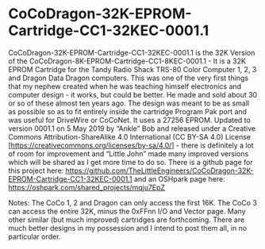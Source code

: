 # CoCoDragon-32K-EPROM-Cartridge-CC1-32KEC-0001.1
CoCoDragon-32K-EPROM-Cartridge-CC1-32KEC-0001.1 is the 32K Version of the CoCoDragon-8K-EPROM-Cartridge-CC1-8KEC-0001.1 - It is a 32K EPROM Cartridge for the Tandy Radio Shack TRS-80 Color Computer 1, 2, 3 and Dragon Data Dragon computers. This was one of the very first things that my nephew created when he was teaching himself electronics and computer design - it works, but could be better. He made and sold about 30 or so of these almost ten years ago. The design was meant to be as small as possible so as to fit entirely inside the cartridge Program Pak port and was useful for DriveWire or CoCoNet. It uses a 27256 EPROM. Updated to version 0001.1 on 5 May 2019 by “Ankle” Bob and released under a Creative Commons Attribution-ShareAlike 4.0 International (CC BY-SA 4.0) License [https://creativecommons.org/licenses/by-sa/4.0/] - there is definitely a lot of room for improvement and “Little John” made many improved versions which will be shared as I get more time to do so. There is a github page for this project here: https://github.com/TheLittleEngineers/CoCoDragon-32K-EPROM-Cartridge-CC1-32KEC-0001.1
and an OSHpark page here: https://oshpark.com/shared_projects/mqju7EpZ

Notes: The CoCo 1, 2 and Dragon can only access the first 16K. The CoCo 3 can access the entire 32K, minus the 0xFFnn I/O and Vector page. Many other similar (but much improved) cartridges are forthcoming. There are much better designs in my possession and I intend to post them all, in no particular order.
